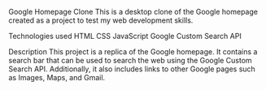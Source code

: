 Google Homepage Clone
This is a desktop clone of the Google homepage created as a project to test my web development skills.

Technologies used
    HTML
    CSS
    JavaScript
    Google Custom Search API

Description
This project is a replica of the Google homepage. It contains a search bar that can be used to search the web using the Google Custom Search API. Additionally, it also includes links to other Google pages such as Images, Maps, and Gmail.